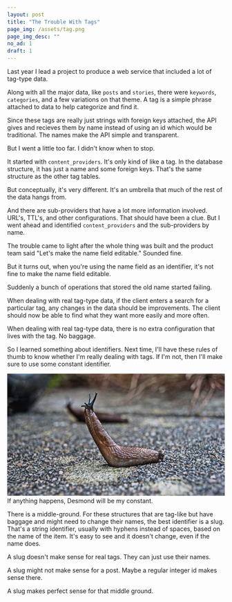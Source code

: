 ```yaml
---
layout: post
title: "The Trouble With Tags"
page_img: /assets/tag.png
page_img_desc: ""
no_ad: 1
draft: 1
---
```


Last year I lead a project to produce a web service that included a lot of tag-type data.

Along with all the major data, like `posts` and `stories`, there were `keywords`, `categories`, and a few variations on that theme. A tag is a simple phrase attached to data to help categorize and find it.

Since these tags are really just strings with foreign keys attached, the API gives and recieves them by name instead of using an id which would be traditional. The names make the API simple and transparent.

But I went a little too far. I didn't know when to stop.

It started with `content_providers`. It's only kind of like a tag. In the database structure, it has just a name and some foreign keys. That's the same structure as the other tag tables.

But conceptually, it's very different. It's an umbrella that much of the rest of the data hangs from.

And there are sub-providers that have a lot more information involved. URL's, TTL's, and other configurations. That should have been a clue. But I went ahead and identified `content_providers` and the sub-providers by name.

The trouble came to light after the whole thing was built and the product team said "Let's make the name field editable." Sounded fine.

But it turns out, when you're using the name field as an identifier, it's not fine to make the name field editable.

Suddenly a bunch of operations that stored the old name started failing.

When dealing with real tag-type data, if the client enters a search for a particular tag, any changes in the data should be improvements. The client should now be able to find what they want more easily and more often.

When dealing with real tag-type data, there is no extra configuration that lives with the tag. No baggage.

So I learned something about identifiers. Next time, I'll have these rules of thumb to know whether I'm really dealing with tags. If I'm not, then I'll make sure to use some constant identifier.

<div class="illustration">
    <img src="/assets/slug-1569009_960_720.jpg" />
    If anything happens, Desmond will be my constant.
</div>

There is a middle-ground. For these structures that are tag-like but have baggage and might need to change their names, the best identifier is a slug. That's a string identifier, usually with hyphens instead of spaces, based on the name of the item. It's easy to see and it doesn't change, even if the name does.

A slug doesn't make sense for real tags. They can just use their names.

A slug might not make sense for a post. Maybe a regular integer id makes sense there.

A slug makes perfect sense for that middle ground.
